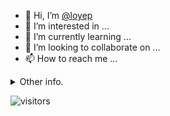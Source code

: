 - 👋 Hi, I’m [@loyep](https://github.com/loyep)
- 👀 I’m interested in ...
- 🌱 I’m currently learning ...
- 💞️ I’m looking to collaborate on ...
- 📫 How to reach me ...

<details>
  <summary>Other info.</summary>
  <br>

<!--START_SECTION:waka-->

```txt
JSON         0 secs          █████████████████████░░░░   84.03 %
TypeScript   0 secs          ███▓░░░░░░░░░░░░░░░░░░░░░   15.26 %
JavaScript   0 secs          ▒░░░░░░░░░░░░░░░░░░░░░░░░   00.71 %
```

<!--END_SECTION:waka-->

</details>

![visitors](https://visitor-badge.glitch.me/badge?page_id=loyep.loyep)
